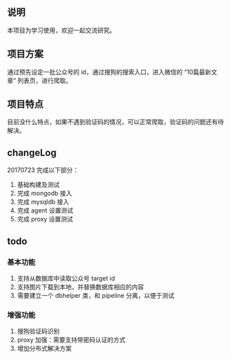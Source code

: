 ## 说明
本项目为学习使用，欢迎一起交流研究。

## 项目方案
通过预先设定一批公众号的 id，通过搜狗的搜索入口，进入微信的 “10篇最新文章” 列表页，进行爬取。

## 项目特点
目前没什么特点，如果不遇到验证码的情况，可以正常爬取，验证码的问题还有待解决。

## changeLog

20170723 完成以下部分：

1. 基础构建及测试
2. 完成 mongodb 接入
3. 完成 mysqldb 接入
4. 完成 agent 设置测试
5. 完成 proxy 设置测试

## todo
### 基本功能
1. 支持从数据库中读取公众号 target id
2. 支持图片下载到本地，并替换数据库相应的内容
3. 需要建立一个 dbhelper 类，和 pipeline 分离，以便于测试

### 增强功能
1. 搜狗验证码识别
2. proxy 加强：需要支持带密码认证的方式
3. 增加分布式解决方案